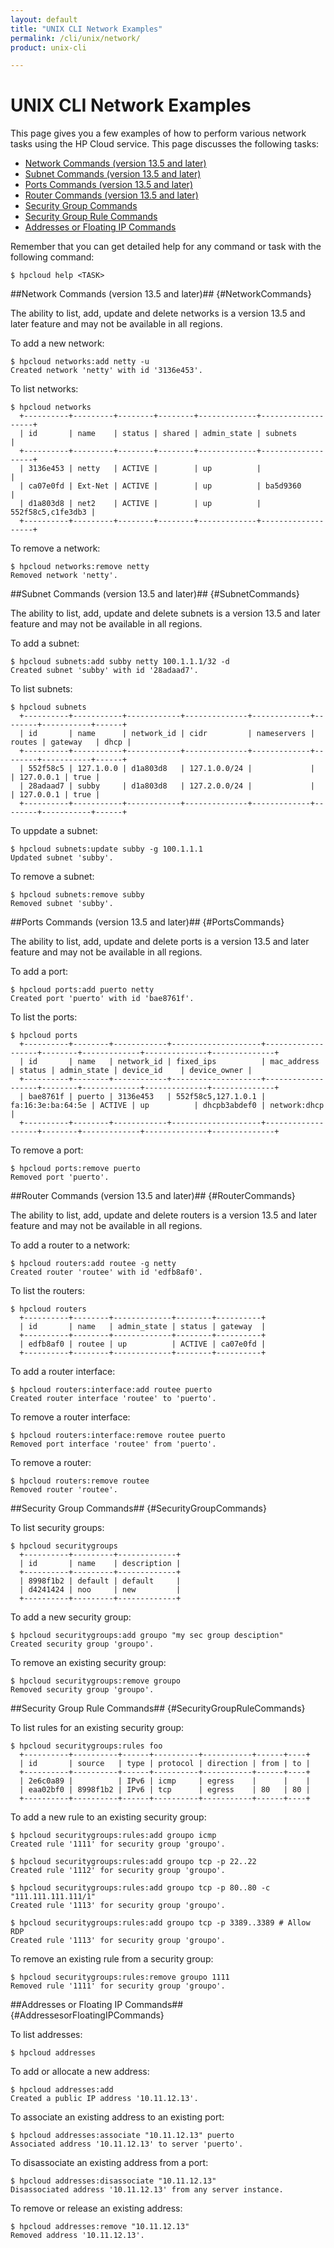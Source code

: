 ```yaml
---
layout: default
title: "UNIX CLI Network Examples"
permalink: /cli/unix/network/
product: unix-cli

---
```

# UNIX CLI Network Examples

This page gives you a few examples of how to perform various network tasks using the HP Cloud service.  This page discusses the following tasks:

* [Network Commands (version 13.5 and later)](#NetworkCommands)
* [Subnet Commands (version 13.5 and later)](#SubnetCommands)
* [Ports Commands (version 13.5 and later)](#PortsCommands)
* [Router Commands (version 13.5 and later)](#RouterCommands)
* [Security Group Commands](#SecurityGroupCommands)
* [Security Group Rule Commands](#SecurityGroupRuleCommands)
* [Addresses or Floating IP Commands](#AddressesorFloatingIPCommands)

Remember that you can get detailed help for any command or task with the following command:

    $ hpcloud help <TASK>


##Network Commands (version 13.5 and later)## {#NetworkCommands}

The ability to list, add, update and delete networks is a version 13.5 and later feature and may not be available in all regions.

To add a new network:

    $ hpcloud networks:add netty -u 
    Created network 'netty' with id '3136e453'.

To list networks:

    $ hpcloud networks
      +----------+---------+--------+--------+-------------+-------------------+
      | id       | name    | status | shared | admin_state | subnets           |
      +----------+---------+--------+--------+-------------+-------------------+
      | 3136e453 | netty   | ACTIVE |        | up          |                   |
      | ca07e0fd | Ext-Net | ACTIVE |        | up          | ba5d9360          |
      | d1a803d8 | net2    | ACTIVE |        | up          | 552f58c5,c1fe3db3 |
      +----------+---------+--------+--------+-------------+-------------------+

To remove a network:

    $ hpcloud networks:remove netty 
    Removed network 'netty'.


##Subnet Commands (version 13.5 and later)## {#SubnetCommands}

The ability to list, add, update and delete subnets is a version 13.5 and later feature and may not be available in all regions.

To add a subnet:

    $ hpcloud subnets:add subby netty 100.1.1.1/32 -d
    Created subnet 'subby' with id '28adaad7'.

To list subnets:

    $ hpcloud subnets
      +----------+-----------+------------+--------------+-------------+--------+-----------+------+
      | id       | name      | network_id | cidr         | nameservers | routes | gateway   | dhcp |
      +----------+-----------+------------+--------------+-------------+--------+-----------+------+
      | 552f58c5 | 127.1.0.0 | d1a803d8   | 127.1.0.0/24 |             |        | 127.0.0.1 | true |
      | 28adaad7 | subby     | d1a803d8   | 127.2.0.0/24 |             |        | 127.0.0.1 | true |
      +----------+-----------+------------+--------------+-------------+--------+-----------+------+

To uppdate a subnet:

    $ hpcloud subnets:update subby -g 100.1.1.1
    Updated subnet 'subby'.

To remove a subnet:

    $ hpcloud subnets:remove subby
    Removed subnet 'subby'.


##Ports Commands (version 13.5 and later)## {#PortsCommands}

The ability to list, add, update and delete ports is a version 13.5 and later feature and may not be available in all regions.

To add a port:

    $ hpcloud ports:add puerto netty
    Created port 'puerto' with id 'bae8761f'.

To list the ports:

    $ hpcloud ports
      +----------+--------+------------+--------------------+-------------------+--------+-------------+--------------+--------------+
      | id       | name   | network_id | fixed_ips          | mac_address       | status | admin_state | device_id    | device_owner |
      +----------+--------+------------+--------------------+-------------------+--------+-------------+--------------+--------------+
      | bae8761f | puerto | 3136e453   | 552f58c5,127.1.0.1 | fa:16:3e:ba:64:5e | ACTIVE | up          | dhcpb3abdef0 | network:dhcp |
      +----------+--------+------------+--------------------+-------------------+--------+-------------+--------------+--------------+

To remove a port:

    $ hpcloud ports:remove puerto
    Removed port 'puerto'.


##Router Commands (version 13.5 and later)## {#RouterCommands}

The ability to list, add, update and delete routers is a version 13.5 and later feature and may not be available in all regions.

To add a router to a network:

    $ hpcloud routers:add routee -g netty
    Created router 'routee' with id 'edfb8af0'.

To list the routers:

    $ hpcloud routers
      +----------+--------+-------------+--------+----------+
      | id       | name   | admin_state | status | gateway  |
      +----------+--------+-------------+--------+----------+
      | edfb8af0 | routee | up          | ACTIVE | ca07e0fd |
      +----------+--------+-------------+--------+----------+

To add a router interface:

    $ hpcloud routers:interface:add routee puerto
    Created router interface 'routee' to 'puerto'.

To remove a router interface:

    $ hpcloud routers:interface:remove routee puerto
    Removed port interface 'routee' from 'puerto'.

To remove a router:

    $ hpcloud routers:remove routee
    Removed router 'routee'.


##Security Group Commands## {#SecurityGroupCommands}

To list security groups:

    $ hpcloud securitygroups
      +----------+---------+-------------+
      | id       | name    | description |
      +----------+---------+-------------+
      | 8998f1b2 | default | default     |
      | d4241424 | noo     | new         |
      +----------+---------+-------------+

To add a new security group:

    $ hpcloud securitygroups:add groupo "my sec group desciption"
    Created security group 'groupo'.

To remove an existing security group:

    $ hpcloud securitygroups:remove groupo
    Removed security group 'groupo'.


##Security Group Rule Commands## {#SecurityGroupRuleCommands}

To list rules for an existing security group:

    $ hpcloud securitygroups:rules foo
      +----------+----------+------+----------+-----------+------+----+
      | id       | source   | type | protocol | direction | from | to |
      +----------+----------+------+----------+-----------+------+----+
      | 2e6c0a89 |          | IPv6 | icmp     | egress    |      |    |
      | eaa02bf0 | 8998f1b2 | IPv6 | tcp      | egress    | 80   | 80 |
      +----------+----------+------+----------+-----------+------+----+

To add a new rule to an existing security group:

    $ hpcloud securitygroups:rules:add groupo icmp
    Created rule '1111' for security group 'groupo'.

    $ hpcloud securitygroups:rules:add groupo tcp -p 22..22
    Created rule '1112' for security group 'groupo'.

    $ hpcloud securitygroups:rules:add groupo tcp -p 80..80 -c "111.111.111.111/1"
    Created rule '1113' for security group 'groupo'.

    $ hpcloud securitygroups:rules:add groupo tcp -p 3389..3389 # Allow RDP
    Created rule '1113' for security group 'groupo'.

To remove an existing rule from a security group:

    $ hpcloud securitygroups:rules:remove groupo 1111
    Removed rule '1111' for security group 'groupo'.


##Addresses or Floating IP Commands## {#AddressesorFloatingIPCommands}

To list addresses:

    $ hpcloud addresses

To add or allocate a new address:

    $ hpcloud addresses:add
    Created a public IP address '10.11.12.13'.

To associate an existing address to an existing port:

    $ hpcloud addresses:associate "10.11.12.13" puerto
    Associated address '10.11.12.13' to server 'puerto'.

To disassociate an existing address from a port:

    $ hpcloud addresses:disassociate "10.11.12.13" 
    Disassociated address '10.11.12.13' from any server instance.

To remove or release an existing address:

    $ hpcloud addresses:remove "10.11.12.13"
    Removed address '10.11.12.13'.
